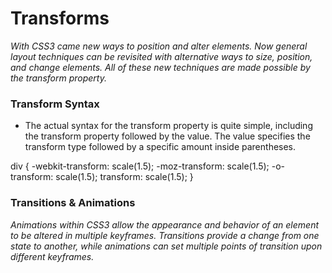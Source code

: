 # Transforms
*With CSS3 came new ways to position and alter elements. Now general layout techniques can be revisited with alternative ways to size, position, and change elements. All of these new techniques are made possible by the transform property.*
### Transform Syntax
* The actual syntax for the transform property is quite simple, including the transform property followed by the value. The value specifies the transform type followed by a specific amount inside parentheses.


div {
  -webkit-transform: scale(1.5);
     -moz-transform: scale(1.5);
       -o-transform: scale(1.5);
          transform: scale(1.5);
}

### Transitions & Animations
*Animations within CSS3 allow the appearance and behavior of an element to be altered in multiple keyframes. Transitions provide a change from one state to another, while animations can set multiple points of transition upon different keyframes.*
             
              